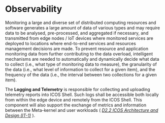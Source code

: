 # Observability
Monitoring a large and diverse set of distributed computing resources and software generates a large
amount of data of various types and may require data to be analysed, pre-processed, and aggregated if
necessary, and transmitted from edge nodes / IoT devices where monitored services are deployed to
locations where end-to-end services and resources management decisions are made.
To prevent resource and application monitoring data from further contributing to the data overload,
intelligent mechanisms are needed to automatically and dynamically decide what data to collect (i.e., 
what type of monitoring data to measure), the granularity of the data (i.e., what level of information to
collect for a given item), and the frequency of the data (i.e., the interval between two collections for a
given item). 

The **Logging and Telemetry** is responsible for collecting and uploading telemetry reports into ICOS Shell. 
Such logs shall be accessible both locally from within the edge device and remotely from the ICOS Shell. 
This component will also support the exchange of metrics and information between the Meta-kernel and user 
workloads ( [*D2.2 ICOS Architecture and Design (IT-1)*][1] ).



[1]: https://www.icos-project.eu/files/deliverables/D2.2_ICOS_Design_v1.0.pdf



